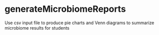 # generateMicrobiomeReports
Use csv input file to produce pie charts and Venn diagrams to summarize microbiome results for students

